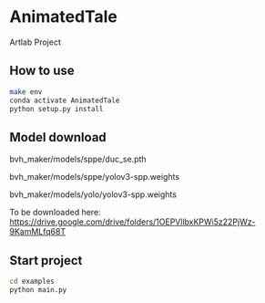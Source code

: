 # AnimatedTale
Artlab Project

## How to use
```bash
make env
conda activate AnimatedTale
python setup.py install
```

## Model download

bvh_maker/models/sppe/duc_se.pth

bvh_maker/models/sppe/yolov3-spp.weights

bvh_maker/models/yolo/yolov3-spp.weights

To be downloaded here: https://drive.google.com/drive/folders/1OEPVllbxKPWi5z22PjWz-9KamMLfq68T

## Start project
```bash
cd examples
python main.py
```